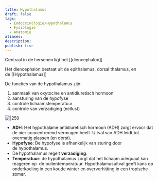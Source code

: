 ```yaml
---
title: Hypothalamus
draft: false
tags:
  - Endocrinologie/Hypothalamus
  - Fysiologie
  - Anatomie
aliases: 
description: 
publish: true
---
```


Centraal in de hersenen ligt het [[diencephalon]]

Het diencephalon bestaat uit de epithalamus, dorsal thalamus, en de [[Hypothalamus]]

De functies van de hypothalamus zijn:
1. aanmaak van oxytocine en antidiuretisch hormoon
2. aansturing van de hypofyse
3. controle lichaamstemperatuur
4. controle van verzadiging (eetlust)


![|250](https://i.imgur.com/RT2HRcf.png)

- **ADH**: Het hypothalame antidiuretisch hormoon (ADH) zorgt ervoor dat de nier concentrerend vermogen heeft. Uitval van ADH leidt tot  overmatig plassen (en dorst).
- **Hypofyse**: De hypofyse is afhankelijk van sturing door de hypothalamus.
- De hypothalamus regelt **verzadiging**.
- **Temperatuur**: de hypothalamus zorgt dat het lichaam adequaat kan reageren op  de buitentemperatuur. Hypothalamusuitval geeft kans op onderkoeling in een koude winter en oververhitting in een tropische zomer.
